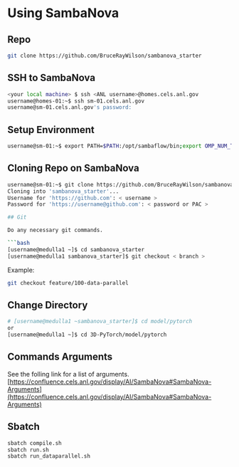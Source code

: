 # Using SambaNova

## Repo

```bash
git clone https://github.com/BruceRayWilson/sambanova_starter
```

## SSH to SambaNova

```bash
<your local machine> $ ssh <ANL username>@homes.cels.anl.gov
username@homes-01:~$ ssh sm-01.cels.anl.gov
username@sm-01.cels.anl.gov's password:
```

## Setup Environment

```bash
username@sm-01:~$ export PATH=$PATH:/opt/sambaflow/bin;export OMP_NUM_THREADS=1;source /opt/sambaflow/venv/bin/activate
```

## Cloning Repo on SambaNova

```bash
username@sm-01:~$ git clone https://github.com/BruceRayWilson/sambanova_starter
Cloning into 'sambanova_starter'...
Username for 'https://github.com': < username >
Password for 'https://username@github.com': < password or PAC >

## Git

Do any necessary git commands.

```bash
[username@medulla1 ~]$ cd sambanova_starter
[username@medulla1 sambanova_starter]$ git checkout < branch >
```

Example:

```bash
git checkout feature/100-data-parallel
```

## Change Directory

```bash
# [username@medulla1 ~sambanova_starter]$ cd model/pytorch
or
[username@medulla1 ~]$ cd 3D-PyTorch/model/pytorch
```

## Commands Arguments

See the folling link for a list of arguments.
[https://confluence.cels.anl.gov/display/AI/SambaNova#SambaNova-Arguments](https://confluence.cels.anl.gov/display/AI/SambaNova#SambaNova-Arguments)

## Sbatch

```bash
sbatch compile.sh
sbatch run.sh
sbatch run_dataparallel.sh
```

